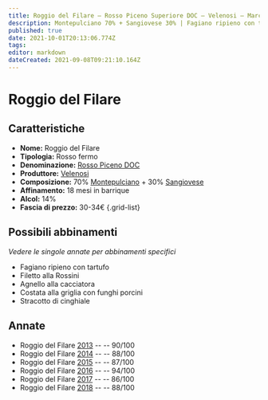 ```yaml
---
title: Roggio del Filare – Rosso Piceno Superiore DOC – Velenosi – Marche (IT) – 30-34€ – 3★-5★
description: Montepulciano 70% + Sangiovese 30% | Fagiano ripieno con tartufo – Filetto alla Rossini – Agnello alla cacciatora – Costata alla griglia – Stracotto di cinghiale
published: true
date: 2021-10-01T20:13:06.774Z
tags: 
editor: markdown
dateCreated: 2021-09-08T09:21:10.164Z
---
```


# Roggio del Filare

## Caratteristiche
- **Nome:** Roggio del Filare
- **Tipologia:** Rosso fermo
- **Denominazione:** [Rosso Piceno DOC](/denominazioni/Italia/Marche/DOC/Rosso-Piceno)
- **Produttore:** [Velenosi](/produttori/Italia/Marche/Velenosi) 
- **Composizione:** 70% [Montepulciano](/vitigni/Italia/montepulciano) + 30% [Sangiovese](/vitigni/Italia/sangiovese)
- **Affinamento:** 18 mesi in barrique
- **Alcol:** 14%
- **Fascia di prezzo:** 30-34€
{.grid-list}



## Possibili abbinamenti
*Vedere le singole annate per abbinamenti specifici*

- Fagiano ripieno con tartufo
- Filetto alla Rossini
- Agnello alla cacciatora
- Costata alla griglia con funghi porcini
- Stracotto di cinghiale

## Annate
- Roggio del Filare [2013](/vini/Italia/Marche/Velenosi/Roggio-del-Filare/2013) -- <span class="star-4"></span> -- 90/100
- Roggio del Filare [2014](/vini/Italia/Marche/Velenosi/Roggio-del-Filare/2014) -- <span class="star-3"></span> -- 88/100
- Roggio del Filare [2015](/vini/Italia/Marche/Velenosi/Roggio-del-Filare/2015) -- <span class="star-3"></span> -- 87/100
- Roggio del Filare [2016](/vini/Italia/Marche/Velenosi/Roggio-del-Filare/2016) -- <span class="star-5"></span> -- 94/100
- Roggio del Filare [2017](/vini/Italia/Marche/Velenosi/Roggio-del-Filare/2017) -- <span class="star-3"></span> -- 86/100
- Roggio del Filare [2018](/vini/Italia/Marche/Velenosi/Roggio-del-Filare/2018) -- <span class="star-3"></span> -- 88/100



